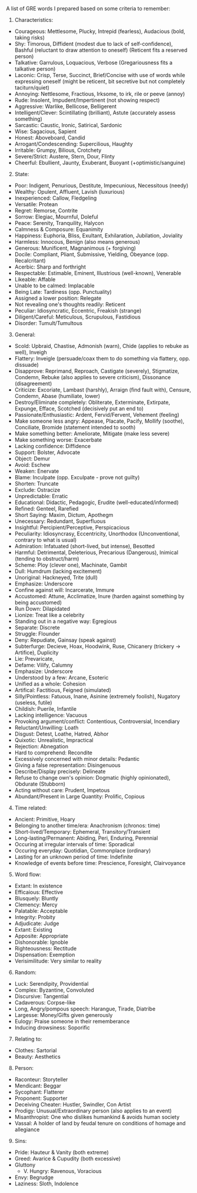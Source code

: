 A list of GRE words I prepared based on some criteria to remember:

1) Characteristics:
- Courageous: Mettlesome, Plucky, Intrepid (fearless), Audacious (bold, taking risks)
- Shy: Timorous, Diffident (modest due to lack of self-confidence), Bashful (reluctant to draw attention to oneself) (Reticent fits a reserved person)
- Talkative: Garrulous, Loquacious, Verbose (Gregariousness fits a talkative person)
- Laconic: Crisp, Terse, Succinct, Brief/Concise with use of words while expressing oneself (might be reticent, bit secretive but not completely taciturn/quiet)
- Annoying: Nettlesome, Fractious, Irksome, to irk, rile or peeve (annoy)
- Rude: Insolent, Impudent/Impertinent (not showing respect)
- Aggressive: Warlike, Bellicose, Belligerent
- Intelligent/Clever: Scintillating (brilliant), Astute (accurately assess something)
- Sarcastic: Caustic, Ironic, Satirical, Sardonic
- Wise: Sagacious, Sapient
- Honest: Aboveboard, Candid
- Arrogant/Condescending: Supercilious, Haughty
- Irritable: Grumpy, Bilious, Crotchety
- Severe/Strict: Austere, Stern, Dour, Flinty
- Cheerful: Ebullient, Jaunty, Exuberant, Buoyant (+optimistic/sanguine)

2) State:
- Poor: Indigent, Penurious, Destitute, Impecunious, Necessitous (needy)
- Wealthy: Opulent, Affluent, Lavish (luxurious)
- Inexperienced: Callow, Fledgeling
- Versatile: Protean
- Regret: Remorse, Contrite
- Sorrow: Elegiac, Mournful, Doleful
- Peace: Serenity, Tranquility, Halycon
- Calmness & Composure: Equanimity
- Happiness: Euphoria, Bliss, Exultant, Exhilaration, Jubilation, Joviality
- Harmless: Innocous, Benign (also means generous)
- Generous: Munificent, Magnanimous (+ forgiving)
- Docile: Compliant, Pliant, Submissive, Yielding, Obeyance (opp. Recalcritant)
- Acerbic: Sharp and forthright
- Respectable: Estimable, Eminent, Illustrious (well-known), Venerable
- Likeable: Affable
- Unable to be calmed: Implacable
- Being Late: Tardiness (opp. Punctuality)
- Assigned a lower position: Relegate 
- Not revealing one's thoughts readily: Reticent
- Peculiar: Idiosyncratic, Eccentric, Freakish (strange)
- Diligent/Careful: Meticulous, Scrupulous, Fastidious
- Disorder: Tumult/Tumultous

3) General:
- Scold: Upbraid, Chastise, Admonish (warn), Chide (applies to rebuke as well), Inveigh
- Flattery: Inveigle (persuade/coax them to do something via flattery, opp. dissuade)
- Disapprove: Reprimand, Reproach, Castigate (severely), Stigmatize, Condemn, Rebuke (also applies to severe criticism), Dissonance (disagreement)
- Criticize: Excoriate, Lambast (harshly), Arraign (find fault with), Censure, Condemn, Abase (humiliate, lower)
- Destroy/Eliminate completely: Obliterate, Exterminate, Extirpate, Expunge, Efface, Scotched (decisively put an end to)
- Passionate/Enthusiastic: Ardent, Fervid/Fervent, Vehement (feeling)
- Make someone less angry: Appease, Placate, Pacify, Mollify (soothe), Conciliate, Bromide (statement intended to sooth)
- Make something better: Ameliorate, Mitigate (make less severe)
- Make something worse: Exacerbate
- Lacking confidence: Diffidence
- Support: Bolster, Advocate
- Object: Demur
- Avoid: Eschew
- Weaken: Enervate
- Blame: Inculpate (opp. Exculpate - prove not guilty)
- Shorten: Truncate
- Exclude: Ostracize
- Unpredictable: Erratic
- Educational: Didactic, Pedagogic, Erudite (well-educated/informed)
- Refined: Genteel, Rarefied
- Short Saying: Maxim, Dictum, Apothegm
- Unecessary: Redundant, Superfluous
- Insightful: Percipient/Perceptive, Perspicacious
- Peculiarity: Idiosyncrasy, Eccentricity, Unorthodox (Unconventional, contrary to what is usual)
- Admiration: Infatuated (short-lived, but intense), Besotted
- Harmful: Detrimental, Deleterious, Precarious (Dangerous), Inimical (tending to obstruct/harm)
- Scheme: Ploy (clever one), Machinate, Gambit
- Dull: Humdrum (lacking excitement)
- Unoriginal: Hackneyed, Trite (dull)
- Emphasize: Underscore
- Confine against will: Incarcerate, Immure
- Accustomed: Attune, Acclimatize, Inure (harden against something by being accustomed)
- Run Down: Dilapidated
- Lionize: Treat like a celebrity
- Standing out in a negative way: Egregious
- Separate: Discrete
- Struggle: Flounder
- Deny: Repudiate, Gainsay (speak against)
- Subterfurge: Decieve, Hoax, Hoodwink, Ruse, Chicanery (trickery -> Artifice), Duplicity
- Lie: Prevaricate, 
- Defame: Vilify, Calumny 
- Emphasize: Underscore
- Understood by a few: Arcane, Esoteric
- Unified as a whole: Cohesion
- Artifical: Factitious, Feigned (simulated)
- Silly/Pointless: Fatuous, Inane, Asinine (extremely foolish), Nugatory (useless, futile)
- Childish: Puerile, Infantile
- Lacking intelligence: Vacuous
- Provoking argument/conflict: Contentious, Controversial, Incendiary
- Reluctant/Unwilling: Loath
- Disgust: Detest, Loathe, Hatred, Abhor
- Quixotic: Unrealistic, Impractical
- Rejection: Abnegation
- Hard to comprehend: Recondite
- Excessively concerned with minor details: Pedantic
- Giving a false representation: Disingenuous
- Describe/Display precisely: Delineate
- Refuse to change own's opinion: Dogmatic (highly opinionated), Obdurate (Stubborn)
- Acting without care: Prudent, Impetous
- Abundant/Present in Large Quantity: Prolific, Copious

4) Time related:
- Ancient: Primitive, Hoary
- Belonging to another time/era: Anachronism (chronos: time)
- Short-lived/Temporary: Ephemeral, Transitory/Transient
- Long-lasting/Permanent: Abiding, Peri, Enduring, Perennial
- Occuring at irregular intervals of time: Sporadical
- Occuring everyday: Quotidian, Commonplace (ordinary)
- Lasting for an unknown period of time: Indefinite
- Knowledge of events before time: Prescience, Foresight, Clairvoyance

5) Word flow:
- Extant: In existence
- Efficaious: Effective
- Blusquely: Bluntly
- Clemency: Mercy
- Palatable: Acceptable
- Integrity: Probity
- Adjudicate: Judge
- Extant: Existing
- Apposite: Appropriate
- Dishonorable: Ignoble
- Righteousness: Rectitude 
- Dispensation: Exemption
- Verisimilitude: Very similar to reality

6) Random:
- Luck: Serendipity, Providential
- Complex: Byzantine, Convoluted
- Discursive: Tangential
- Cadaverous: Corpse-like
- Long, Angry/pompous speech: Harangue, Tirade, Diatribe 
- Largesse: Money/Gifts given generously
- Eulogy: Praise someone in their rememberance
- Inducing drowsiness: Soporific

7) Relating to:
- Clothes: Sartorial
- Beauty: Aesthetics

8) Person:
- Raconteur: Storyteller
- Mendicant: Beggar
- Sycophant: Flatterer
- Proponent: Supporter
- Deceiving Cheater: Hustler, Swindler, Con Artist
- Prodigy: Unusual/Extraordinary person (also applies to an event)
- Misanthropist: One who dislikes humankind & avoids human society
- Vassal: A holder of land by feudal tenure on conditions of homage and allegiance

9) Sins: 
- Pride: Hauteur & Vanity (both extreme)
- Greed: Avarice & Cupudity (both excessive)
- Gluttony
  - V. Hungry: Ravenous, Voracious
- Envy: Begrudge
- Laziness: Sloth, Indolence
